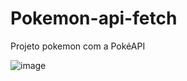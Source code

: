# Pokemon-api-fetch
Projeto pokemon com a PokéAPI

![image](https://user-images.githubusercontent.com/100698715/200429546-f46d91fc-ef9d-4a36-a636-04c148f68b91.png)
